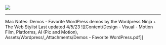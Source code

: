
![](https://i.imgur.com/du3XJ0a.png)

---
Mac Notes: 
Demos - Favorite WordPress demos by the Wordpress Ninja + The Web Stylist
Last updated 4/5/23
![[Content/Design - Visual - Motion Film, Platforms, AI (Pic and Motion), Assets/Wordpress/_Attachments/Demos - Favorite WordPress.pdf]]